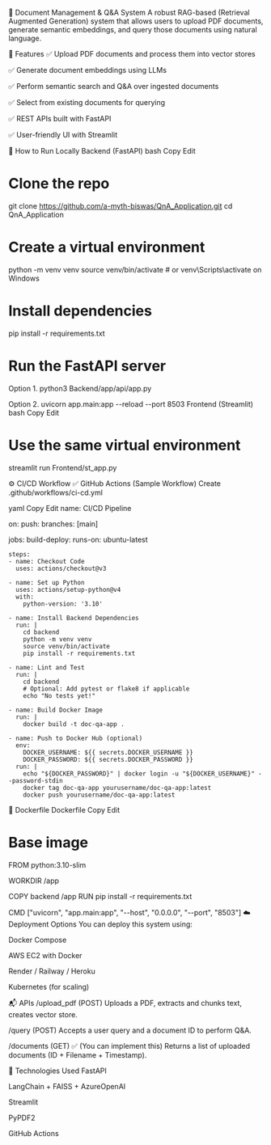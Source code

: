 📄 Document Management & Q&A System
A robust RAG-based (Retrieval Augmented Generation) system that allows users to upload PDF documents, generate semantic embeddings, and query those documents using natural language.

🔧 Features
✅ Upload PDF documents and process them into vector stores

✅ Generate document embeddings using LLMs

✅ Perform semantic search and Q&A over ingested documents

✅ Select from existing documents for querying

✅ REST APIs built with FastAPI

✅ User-friendly UI with Streamlit

🚀 How to Run Locally
Backend (FastAPI)
bash
Copy
Edit
# Clone the repo
git clone https://github.com/a-myth-biswas/QnA_Application.git
cd QnA_Application

# Create a virtual environment
python -m venv venv
source venv/bin/activate  # or venv\Scripts\activate on Windows

# Install dependencies
pip install -r requirements.txt

# Run the FastAPI server
Option 1. python3 Backend/app/api/app.py

Option 2. uvicorn app.main:app --reload --port 8503
Frontend (Streamlit)
bash
Copy
Edit

# Use the same virtual environment
streamlit run Frontend/st_app.py

⚙️ CI/CD Workflow
✅ GitHub Actions (Sample Workflow)
Create .github/workflows/ci-cd.yml

yaml
Copy
Edit
name: CI/CD Pipeline

on:
  push:
    branches: [main]

jobs:
  build-deploy:
    runs-on: ubuntu-latest

    steps:
    - name: Checkout Code
      uses: actions/checkout@v3

    - name: Set up Python
      uses: actions/setup-python@v4
      with:
        python-version: '3.10'

    - name: Install Backend Dependencies
      run: |
        cd backend
        python -m venv venv
        source venv/bin/activate
        pip install -r requirements.txt

    - name: Lint and Test
      run: |
        cd backend
        # Optional: Add pytest or flake8 if applicable
        echo "No tests yet!"

    - name: Build Docker Image
      run: |
        docker build -t doc-qa-app .

    - name: Push to Docker Hub (optional)
      env:
        DOCKER_USERNAME: ${{ secrets.DOCKER_USERNAME }}
        DOCKER_PASSWORD: ${{ secrets.DOCKER_PASSWORD }}
      run: |
        echo "${DOCKER_PASSWORD}" | docker login -u "${DOCKER_USERNAME}" --password-stdin
        docker tag doc-qa-app yourusername/doc-qa-app:latest
        docker push yourusername/doc-qa-app:latest
🐳 Dockerfile
Dockerfile
Copy
Edit
# Base image
FROM python:3.10-slim

WORKDIR /app

COPY backend /app
RUN pip install -r requirements.txt

CMD ["uvicorn", "app.main:app", "--host", "0.0.0.0", "--port", "8503"]
☁️ Deployment Options
You can deploy this system using:

Docker Compose

AWS EC2 with Docker

Render / Railway / Heroku

Kubernetes (for scaling)

📬 APIs
/upload_pdf (POST)
Uploads a PDF, extracts and chunks text, creates vector store.

/query (POST)
Accepts a user query and a document ID to perform Q&A.

/documents (GET) ✅ (You can implement this)
Returns a list of uploaded documents (ID + Filename + Timestamp).

🧠 Technologies Used
FastAPI

LangChain + FAISS + AzureOpenAI

Streamlit

PyPDF2


GitHub Actions


